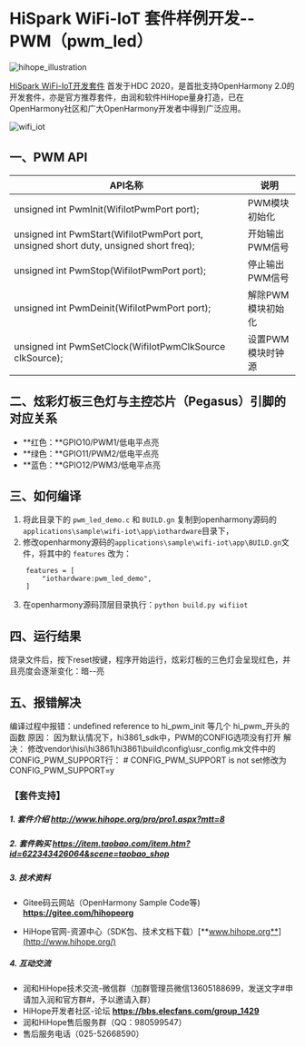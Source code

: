 # HiSpark WiFi-IoT 套件样例开发--PWM（pwm_led）

![hihope_illustration](https://gitee.com/hihopeorg/hispark-hm-pegasus/raw/master/docs/figures/hihope_illustration.png)

[HiSpark WiFi-IoT开发套件](https://item.taobao.com/item.htm?spm=a1z10.1-c-s.w5003-23341819265.1.bf644a82Da9PZK&id=622343426064&scene=taobao_shop) 首发于HDC 2020，是首批支持OpenHarmony 2.0的开发套件，亦是官方推荐套件，由润和软件HiHope量身打造，已在OpenHarmony社区和广大OpenHarmony开发者中得到广泛应用。

![wifi_iot](https://gitee.com/hihopeorg/hispark-hm-pegasus/raw/master/docs/figures/2.png)

## 一、PWM API

| API名称                                                      | 说明              |
| ------------------------------------------------------------ | ----------------- |
| unsigned int PwmInit(WifiIotPwmPort port);                   | PWM模块初始化     |
| unsigned int PwmStart(WifiIotPwmPort port, unsigned short duty, unsigned short freq); | 开始输出PWM信号   |
| unsigned int PwmStop(WifiIotPwmPort port);                   | 停止输出PWM信号   |
| unsigned int PwmDeinit(WifiIotPwmPort port);                 | 解除PWM模块初始化 |
| unsigned int PwmSetClock(WifiIotPwmClkSource clkSource);     | 设置PWM模块时钟源 |

## 二、炫彩灯板三色灯与主控芯片（Pegasus）引脚的对应关系

- **红色：**GPIO10/PWM1/低电平点亮
- **绿色：**GPIO11/PWM2/低电平点亮
- **蓝色：**GPIO12/PWM3/低电平点亮

## 三、如何编译

1. 将此目录下的 `pwm_led_demo.c` 和 `BUILD.gn` 复制到openharmony源码的`applications\sample\wifi-iot\app\iothardware`目录下，
2. 修改openharmony源码的`applications\sample\wifi-iot\app\BUILD.gn`文件，将其中的 `features` 改为：

```
    features = [
        "iothardware:pwm_led_demo",
    ]
```

3. 在openharmony源码顶层目录执行：`python build.py wifiiot`

## 四、运行结果

烧录文件后，按下reset按键，程序开始运行，炫彩灯板的三色灯会呈现红色，并且亮度会逐渐变化：暗--亮

## 五、报错解决

编译过程中报错：undefined reference to hi_pwm_init 等几个 hi_pwm_开头的函数
  原因： 因为默认情况下，hi3861_sdk中，PWM的CONFIG选项没有打开
  解决： 修改vendor\hisi\hi3861\hi3861\build\config\usr_config.mk文件中的CONFIG_PWM_SUPPORT行： # CONFIG_PWM_SUPPORT is not set修改为CONFIG_PWM_SUPPORT=y 

### 【套件支持】

##### 1. 套件介绍  http://www.hihope.org/pro/pro1.aspx?mtt=8

##### 2. 套件购买  https://item.taobao.com/item.htm?id=622343426064&scene=taobao_shop

##### 3. 技术资料

- Gitee码云网站（OpenHarmony Sample Code等) **https://gitee.com/hihopeorg**

- HiHope官网-资源中心（SDK包、技术文档下载）[**www.hihope.org**](http://www.hihope.org/)

##### 4. 互动交流

- 润和HiHope技术交流-微信群（加群管理员微信13605188699，发送文字#申请加入润和官方群#，予以邀请入群）
- HiHope开发者社区-论坛 **https://bbs.elecfans.com/group_1429**
- 润和HiHope售后服务群（QQ：980599547）
- 售后服务电话（025-52668590）


